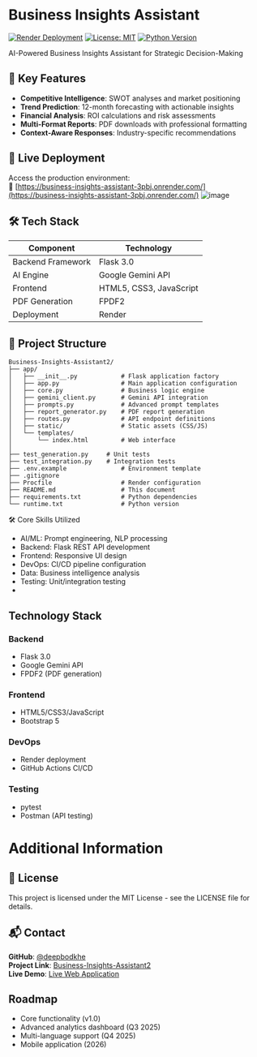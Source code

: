 # Business Insights Assistant

[![Render Deployment](https://img.shields.io/badge/Render-Deployed-success)](https://business-insights-assistant-3pbj.onrender.com/)
[![License: MIT](https://img.shields.io/badge/License-MIT-yellow.svg)](https://github.com/deepbodkhe/Business-Insights-Assistant2/blob/main/LICENSE)
[![Python Version](https://img.shields.io/badge/Python-3.11%2B-blue)](https://www.python.org/downloads/)


AI-Powered Business Insights Assistant for Strategic Decision-Making

## 🌟 Key Features

- **Competitive Intelligence**: SWOT analyses and market positioning
- **Trend Prediction**: 12-month forecasting with actionable insights
- **Financial Analysis**: ROI calculations and risk assessments
- **Multi-Format Reports**: PDF downloads with professional formatting
- **Context-Aware Responses**: Industry-specific recommendations

## 🚀 Live Deployment

Access the production environment:  
🔗 [https://business-insights-assistant-3pbj.onrender.com/](https://business-insights-assistant-3pbj.onrender.com/)
![image](https://github.com/user-attachments/assets/dea164e6-8e71-4383-9a17-7079ec429339)


## 🛠️ Tech Stack

| Component          | Technology               |
|--------------------|--------------------------|
| Backend Framework  | Flask 3.0               |
| AI Engine          | Google Gemini API        |
| Frontend           | HTML5, CSS3, JavaScript  |
| PDF Generation     | FPDF2                   |
| Deployment         | Render                  |

## 📂 Project Structure

```text
Business-Insights-Assistant2/
├── app/
│   ├── __init__.py            # Flask application factory
│   ├── app.py                 # Main application configuration
│   ├── core.py                # Business logic engine
│   ├── gemini_client.py       # Gemini API integration
│   ├── prompts.py             # Advanced prompt templates
│   ├── report_generator.py    # PDF report generation
│   ├── routes.py              # API endpoint definitions
│   ├── static/                # Static assets (CSS/JS)
│   └── templates/
│       └── index.html         # Web interface
│ 
├── test_generation.py     # Unit tests
├── test_integration.py    # Integration tests
├── .env.example               # Environment template
├── .gitignore
├── Procfile                   # Render configuration
├── README.md                  # This document
├── requirements.txt           # Python dependencies
└── runtime.txt                # Python version
```


🛠 Core Skills Utilized
- AI/ML: Prompt engineering, NLP processing
- Backend: Flask REST API development
- Frontend: Responsive UI design
- DevOps: CI/CD pipeline configuration
- Data: Business intelligence analysis
- Testing: Unit/integration testing
- 
## Technology Stack

### Backend
- Flask 3.0
- Google Gemini API
- FPDF2 (PDF generation)

### Frontend
- HTML5/CSS3/JavaScript
- Bootstrap 5

### DevOps
- Render deployment
- GitHub Actions CI/CD

### Testing
- pytest
- Postman (API testing)

# Additional Information

## 📜 License
This project is licensed under the MIT License - see the LICENSE file for details.

## 📬 Contact
**GitHub**: [@deepbodkhe](https://github.com/deepbodkhe)  
**Project Link**: [Business-Insights-Assistant2](https://github.com/deepbodkhe/Business-Insights-Assistant2)  
**Live Demo**: [Live Web Application](https://business-insights-assistant-3pbj.onrender.com/)  

## Roadmap
- Core functionality (v1.0)
- Advanced analytics dashboard (Q3 2025)
- Multi-language support (Q4 2025)
- Mobile application (2026)
